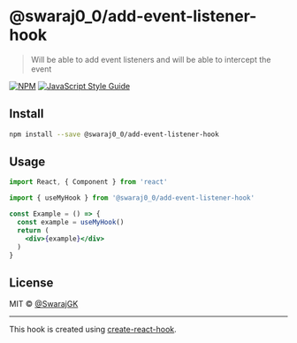 # @swaraj0_0/add-event-listener-hook

> Will be able to add event listeners and will be able to intercept the event

[![NPM](https://img.shields.io/npm/v/@swaraj0_0/add-event-listener-hook.svg)](https://www.npmjs.com/package/@swaraj0_0/add-event-listener-hook) [![JavaScript Style Guide](https://img.shields.io/badge/code_style-standard-brightgreen.svg)](https://standardjs.com)

## Install

```bash
npm install --save @swaraj0_0/add-event-listener-hook
```

## Usage

```jsx
import React, { Component } from 'react'

import { useMyHook } from '@swaraj0_0/add-event-listener-hook'

const Example = () => {
  const example = useMyHook()
  return (
    <div>{example}</div>
  )
}
```

## License

MIT © [@SwarajGK](https://github.com/@SwarajGK)

---

This hook is created using [create-react-hook](https://github.com/hermanya/create-react-hook).

